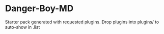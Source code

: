 # Danger-Boy-MD

Starter pack generated with requested plugins. Drop plugins into plugins/ to auto-show in .list
